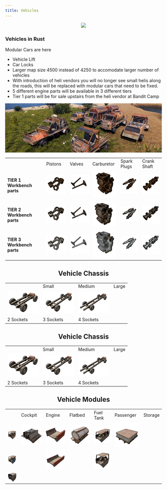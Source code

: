 ```yaml
---
title: Vehicles
---
```


<p>
  
<center><img src="wiki/images/vehicles.png"></center>

<p>

<h3>Vehicles in Rust</h3>
<p>

<p>Modular Cars are here</p>
<ul>
	<li>Vehicle Lift</li>
	<li>Car Locks</li>
	<li>Larger map size 4500 instead of 4250 to accomodate larger number of vehicles</li>
	<li>With introduction of heli vendors you will no longer see small helis along the roads, this will be replaced with modular cars that need to be fixed.</li>
	<li>5 different engine parts will be available in 3 different tiers</li>
	<li>Tier 1 parts will be for sale upstairs from the heli vendor at Bandit Camp</li>
</ul>
<p>
<center><img src="wiki/images/modular.png">

  <table>
 
  <tr>
    <td></td>
	<td>Pistons</td>
	<td>Valves</td>
	<td>Carburetor</td>
	<td>Spark Plugs</td>
	<td>Crank Shaft</td>
  </tr>
  <tr>
	<td> <h4>TIER 1 Workbench parts</h4></td>
	<td><center><img width="85" src="wiki/images/modular_02.gif"></center></td>
   <td><center><img width="85" src="wiki/images/modular_03.gif"></center></td>
   <td><center><img width="85" src="wiki/images/modular_04.gif"></center></td>
   <td><center><img width="85" src="wiki/images/modular_05.gif"></center></td>
   <td><center><img width="85" src="wiki/images/modular_06.gif"></center></td>
  </tr>
   <tr>
	<td> <h4>TIER 2 Workbench parts</h4></td>
	<td><center><img width="85" src="wiki/images/modular_08.gif"></center></td>
   <td><center><img width="85" src="wiki/images/modular_09.gif"></center></td>
   <td><center><img width="85" src="wiki/images/modular_10.gif"></center></td>
   <td><center><img width="85" src="wiki/images/modular_11.gif"></center></td>
   <td><center><img width="85" src="wiki/images/modular_12.gif"></center></td>
  </tr>
   <tr>
	<td> <h4>TIER 3 Workbench parts</h4></td>
	<td><center><img width="85" src="wiki/images/modular_13.gif"></center></td>
   <td><center><img width="85" src="wiki/images/modular_14.gif"></center></td>
   <td><center><img width="85" src="wiki/images/modular_15.gif"></center></td>
   <td><center><img width="85" src="wiki/images/modular_16.gif"></center></td>
   <td><center><img width="85" src="wiki/images/modular_17.gif"></center></td>
  </tr>
  </table>
  <p>
  <h2>Vehicle Chassis</h2>
	<table>
		<tr>
			<td></td>
			<td>Small</td>
			<td>Medium</td>
			<td>Large</td>
		</tr>
		<tr>
			<td><center><img width="100" src="wiki/images/chassis_04.gif"></center></td>
			<td><center><img width="100" src="wiki/images/chassis_05.gif"></center></td>
			<td><center><img width="100" src="wiki/images/chassis_06.gif"></center></td>
		</tr>
		<tr>
			<td> 2 Sockets</td>
			<td> 3 Sockets</td>
			<td> 4 Sockets</td>
		</tr>
	</table>
<p>
	<h2>Vehicle Chassis</h2>
	<table>
		<tr>
			<td></td>
			<td>Small</td>
			<td>Medium</td>
			<td>Large</td>
		</tr>
		<tr>
			<td><center><img width="100" src="wiki/images/chassis_04.gif"></center></td>
			<td><center><img width="100" src="wiki/images/chassis_05.gif"></center></td>
			<td><center><img width="100" src="wiki/images/chassis_06.gif"></center></td>
		</tr>
		<tr>
			<td> 2 Sockets</td>
			<td> 3 Sockets</td>
			<td> 4 Sockets</td>
		</tr>
	</table>
<p>
	<h2>Vehicle Modules</h2>
	<table>
		<tr>
			<td></td>
			<td>Cockpit</td>
			<td>Engine</td>
			<td>Flatbed</td>
			<td>Fuel Tank</td>
			<td>Passenger</td>
			<td>Storage</td>
		</tr>
		<tr>
			<td><center><img width="100" src="wiki/images/cockpit1.png"></center></td>
			<td><center><img width="100" src="wiki/images/engine.png"></center></td>
			<td><center><img width="100" src="wiki/images/flatbed1.png"></center></td>
			<td><center><img width="100" src="wiki/images/fueltank.png"></center></td>
			<td><center><img width="100" src="wiki/images/passenger1.png"></center></td>
			<td><center><img width="100" src="wiki/images/storage.png"></center></td>
		</tr>
		<tr>
			<td><center><img width="100" src="wiki/images/cockpit2.png"></center></td>
			<td><center>&nbsp;</center></td>
			<td><center><img width="100" src="wiki/images/flatbed2.png"></center></td>
			<td><center>&nbsp;</center></td>
			<td><center><img width="100" src="wiki/images/passenger2.png"></center></td>
			<td><center>&nbsp;</center></td>
		</tr>
		<tr>
			<td><center><img width="100" src="wiki/images/cockpit3.png"></center></td>
	</table>
